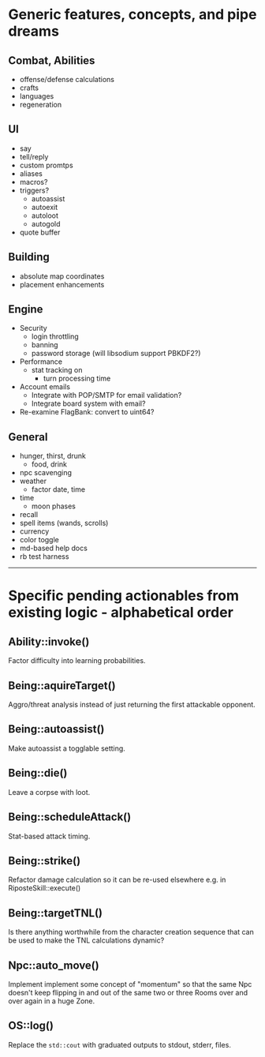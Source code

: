# Generic features, concepts, and pipe dreams

## Combat, Abilities
  * offense/defense calculations
  * crafts
  * languages
  * regeneration

## UI
  * say
  * tell/reply
  * custom promtps
  * aliases
  * macros?
  * triggers?
    * autoassist
    * autoexit
    * autoloot
    * autogold
  * quote buffer

## Building
  * absolute map coordinates
  * placement enhancements

## Engine
  * Security
    * login throttling
    * banning
    * password storage (will libsodium support PBKDF2?)
  * Performance
    * stat tracking on
      * turn processing time
  * Account emails
    * Integrate with POP/SMTP for email validation?
    * Integrate board system with email?
  * Re-examine FlagBank: convert to uint64?

## General
  * hunger, thirst, drunk
    * food, drink
  * npc scavenging
  * weather
    * factor date, time
  * time
    * moon phases
  * recall
  * spell items (wands, scrolls)
  * currency
  * color toggle
  * md-based help docs
  * rb test harness

---

# Specific pending actionables from existing logic - alphabetical order

## Ability::invoke()

Factor difficulty into learning probabilities.

## Being::aquireTarget()

Aggro/threat analysis instead of just returning the first attackable opponent.

## Being::autoassist()

Make autoassist a togglable setting.

## Being::die()

Leave a corpse with loot.

## Being::scheduleAttack()

Stat-based attack timing.

## Being::strike()

Refactor damage calculation so it can be re-used elsewhere e.g. in RiposteSkill::execute()

## Being::targetTNL()

Is there anything worthwhile from the character creation sequence that can be used to make the TNL calculations dynamic?

## Npc::auto_move()

Implement implement some concept of "momentum" so that the same Npc doesn't keep flipping in and out of the same two or three Rooms over and over again in a huge Zone.

## OS::log()
Replace the `std::cout` with graduated outputs to stdout, stderr, files.
